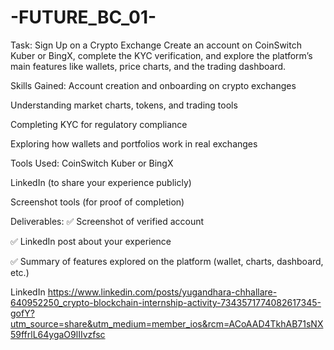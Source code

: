 # -FUTURE_BC_01-

Task: Sign Up on a Crypto Exchange
Create an account on CoinSwitch Kuber or BingX, complete the KYC verification, and explore the platform’s main features like wallets, price charts, and the trading dashboard.

Skills Gained:
Account creation and onboarding on crypto exchanges

Understanding market charts, tokens, and trading tools

Completing KYC for regulatory compliance

Exploring how wallets and portfolios work in real exchanges

Tools Used:
CoinSwitch Kuber or BingX

LinkedIn (to share your experience publicly)

Screenshot tools (for proof of completion)

Deliverables:
✅ Screenshot of verified account

✅ LinkedIn post about your experience

✅ Summary of features explored on the platform (wallet, charts, dashboard, etc.)


LinkedIn  https://www.linkedin.com/posts/yugandhara-chhallare-640952250_crypto-blockchain-internship-activity-7343571774082617345-gofY?utm_source=share&utm_medium=member_ios&rcm=ACoAAD4TkhAB71sNX59ffrlL64ygaO9lIIvzfsc  
